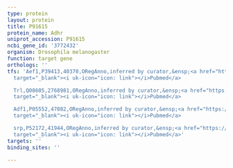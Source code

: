```yaml
---
type: protein
layout: protein
title: P91615
protein_name: Adhr
uniprot_accession: P91615
ncbi_gene_id: '3772432'
organism: Drosophila melanogaster
function: target gene
orthologs: ''
tfs: 'Aef1,P39413,40370,ORegAnno,inferred by curator,&ensp;<a href="https://www.ncbi.nlm.nih.gov/pubmed/?term=1547943%5Buid%5D+OR+9463385%5Buid%5D+OR+26578589%5Buid%5D"
  target="_blank"><i uk-icon="icon: link"></i>Pubmed</a>

  Trl,Q08605,2768981,ORegAnno,inferred by curator,&ensp;<a href="https://www.ncbi.nlm.nih.gov/pubmed/?term=1408750%5Buid%5D+OR+26578589%5Buid%5D"
  target="_blank"><i uk-icon="icon: link"></i>Pubmed</a>

  Adf1,P05552,47082,ORegAnno,inferred by curator,&ensp;<a href="https://www.ncbi.nlm.nih.gov/pubmed/?term=2105454%5Buid%5D+OR+26578589%5Buid%5D"
  target="_blank"><i uk-icon="icon: link"></i>Pubmed</a>

  srp,P52172,41944,ORegAnno,inferred by curator,&ensp;<a href="https://www.ncbi.nlm.nih.gov/pubmed/?term=8187633%5Buid%5D+OR+26578589%5Buid%5D"
  target="_blank"><i uk-icon="icon: link"></i>Pubmed</a>'
targets: ''
binding_sites: ''

---
```

